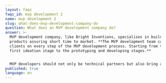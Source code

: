 ```yaml
---
layout: faqs
faqs_id: mvp development 2
name: mvp development 2
slug: what-does-mvp-development-company-do
question: What does an MVP development company do?
answer: >-
  MVP development company, like Bright Inventions, specialises in building MVP
  products assuring short time to market. **The MVP development team can assist
  clients on every step of the MVP development process. Starting from the very
  first ideation stage to the prototyping and developing stages.** 


  MVP developers should not only be technical partners but also bring a business-oriented perspective. MVP development agency should analyse the product’s business potential, target groups, strengths and weaknesses. In terms of building MVP, technical knowledge is not everything. A business-oriented approach is the key. MVP development agency should help you to find the best ways to turn your idea into a successful launch.
published: true
language: en
---
```

